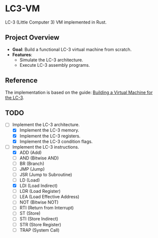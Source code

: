# LC3-VM
LC-3 (Little Computer 3) VM implemented in Rust.

## Project Overview

- **Goal**: Build a functional LC-3 virtual machine from scratch.
- **Features**:
  - Simulate the LC-3 architecture.
  - Execute LC-3 assembly programs.

## Reference

The implementation is based on the guide: [Building a Virtual Machine for the LC-3](https://www.jmeiners.com/lc3-vm/).

## TODO
- [ ] Implement the LC-3 architecture.
  - [x] Implement the LC-3 memory.
  - [x] Implement the LC-3 registers.
  - [x] Implement the LC-3 condition flags.
- [ ] Implement the LC-3 instructions.
  - [x] ADD (Add)
  - [ ] AND (Bitwise AND)
  - [ ] BR (Branch)
  - [ ] JMP (Jump)
  - [ ] JSR (Jump to Subroutine)
  - [ ] LD (Load)
  - [x] LDI (Load Indirect)
  - [ ] LDR (Load Register)
  - [ ] LEA (Load Effective Address)
  - [ ] NOT (Bitwise NOT)
  - [ ] RTI (Return from Interrupt)
  - [ ] ST (Store)
  - [ ] STI (Store Indirect)
  - [ ] STR (Store Register)
  - [ ] TRAP (System Call)
